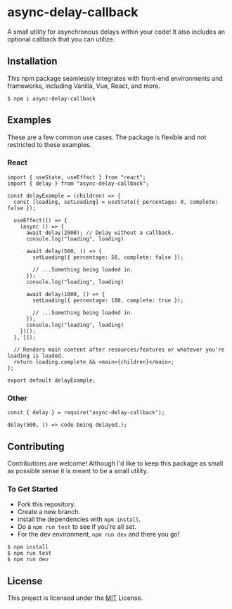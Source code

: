 # async-delay-callback 

A small utility for asynchronous delays within your code! It also includes an optional callback that you can utilize.

## Installation
This npm package seamlessly integrates with front-end environments and frameworks, including Vanilla, Vue, React, and more.

```
$ npm i async-delay-callback
```

## Examples
These are a few common use cases. The package is flexible and not restricted to these examples. <br />

### React
```
import { useState, useEffect } from "react";
import { delay } from "async-delay-callback";

const delayExample = (children) => {
  const [loading, setLoading] = useState({ percentage: 0, complete: false });

  useEffect(() => {
    (async () => {
      await delay(2000); // Delay without a callback.
      console.log("loading", loading)
      
      await delay(500, () => {
        setLoading({ percentage: 50, complete: false });

        // ...Something being loaded in.
      });
      console.log("loading", loading)

      await delay(1000, () => {
        setLoading({ percentage: 100, complete: true });

        // ...Something being loaded in.
      });
      console.log("loading", loading)
    })();
  }, []);

  // Renders main content after resources/features or whatever you're loading is loaded.
  return loading.complete && <main>{children}</main>;
};

export default delayExample;
```

### Other
```
const { delay } = require("async-delay-callback");

delay(500, () => code being delayed.);
```

## Contributing
Contributions are welcome! Although I'd like to keep this package as small as possible sense it is meant to be a small utility.

### To Get Started
- Fork this repository.
- Create a new branch.
- install the dependencies with `npm install`.
- Do a `npm run test` to see if you're all set.
- For the dev environment, `npm run dev` and there you go!

```
$ npm install
$ npm run test
$ npm run dev
```

## License
This project is licensed under the [MIT](https://github.com/dBish6/detect-if-mobile/blob/master/LICENSE) License.

